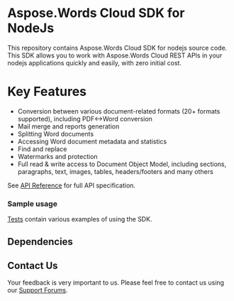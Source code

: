 # Aspose.Words Cloud SDK for NodeJs
This repository contains Aspose.Words Cloud SDK for nodejs source code. This SDK allows you to work with Aspose.Words Cloud REST APIs in your nodejs applications quickly and easily, with zero initial cost.

# Key Features
* Conversion between various document-related formats (20+ formats supported), including PDF<->Word conversion
* Mail merge and reports generation 
* Splitting Word documents
* Accessing Word document metadata and statistics
* Find and replace
* Watermarks and protection
* Full read & write access to Document Object Model, including sections, paragraphs, text, images, tables, headers/footers and many others

See [API Reference](https://apireference.aspose.cloud/words/) for full API specification.

### Sample usage


[Tests](Test) contain various examples of using the SDK.

## Dependencies


## Contact Us
Your feedback is very important to us. Please feel free to contact us using our [Support Forums](https://forum.aspose.cloud/c/words).
